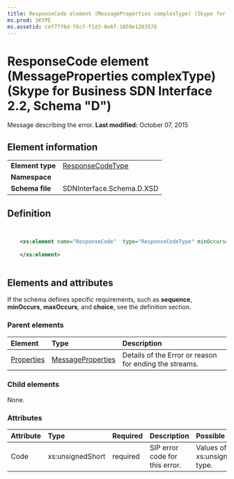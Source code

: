 ```yaml
---
title: ResponseCode element (MessageProperties complexType) (Skype for Business SDN Interface 2.2, Schema "D")
ms.prod: SKYPE
ms.assetid: cef77f6d-f6c7-f1d3-8e6f-1859e1203576
---
```



# ResponseCode element (MessageProperties complexType) (Skype for Business SDN Interface 2.2, Schema "D")
Message describing the error. 
 **Last modified:** October 07, 2015
  
    
    


## Element information


|||
|:-----|:-----|
|**Element type**| [ResponseCodeType](responsecodetype-complextype.md)|
|**Namespace**||
|**Schema file**|SDNInterface.Schema.D.XSD |
   

## Definition


```XML


    <xs:element name="ResponseCode"  type="ResponseCodeType" minOccurs="0">
    
    </xs:element>
  
```


## Elements and attributes

If the schema defines specific requirements, such as **sequence**, **minOccurs**, **maxOccurs**, and **choice**, see the definition section. 
  
    
    

### Parent elements



|**Element**|**Type**|**Description**|
|:-----|:-----|:-----|
| [Properties](properties-element-messagetype-complextype.md)| [MessageProperties](messageproperties-complextype.md)|Details of the Error or reason for ending the streams. |
   

### Child elements

None. 
  
    
    

### Attributes



|**Attribute**|**Type**|**Required**|**Description**|**Possible values**|
|:-----|:-----|:-----|:-----|:-----|
|Code |xs:unsignedShort |required |SIP error code for this error. |Values of the xs:unsignedShort type. |
   

